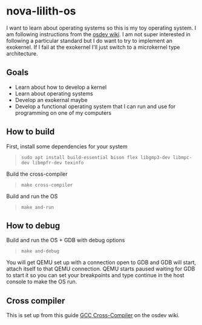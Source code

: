 # nova-lilith-os

I want to learn about operating systems so this is my toy operating system. I am following instructions from the [osdev wiki](https://wiki.osdev.org/). I am not super interested in following a particular standard but I do want to try to implement an exokernel. If I fail at the exokernel I'll just switch to a microkernel type architecture.

## Goals

- Learn about how to develop a kernel
- Learn about operating systems
- Develop an exokernal maybe
- Develop a functional operating system that I can run and use for programming on one of my computers

## How to build

First, install some dependencies for your system
> `sudo apt install build-essential bison flex libgmp3-dev libmpc-dev libmpfr-dev texinfo`

Build the cross-compiler
> `make cross-compiler`

Build and run the OS
> `make and-run`

## How to debug

Build and run the OS + GDB with debug options
> `make and-debug`

You will get QEMU set up with a connection open to GDB and GDB will start, attach itself to that QEMU connection.
QEMU starts paused waiting for GDB to start it so you can set your breakpoints and type continue in the host console to make the OS run.

## Cross compiler

This is set up from this guide [GCC Cross-Compiler](https://wiki.osdev.org/GCC_Cross-Compiler) on the osdev wiki.
